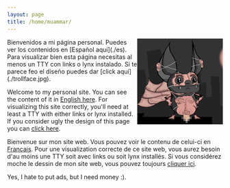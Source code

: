 ```yaml
---
layout: page
title: /home/muammar/
---
```


<img src="/photo.jpg" width="200" height="200" align="right">
Bienvenidos a mi página personal. Puedes ver los contenidos en [Español aquí](./es).
Para visualizar bien esta página necesitas al menos un TTY con links o lynx
instalado. Si te parece feo el diseño puedes dar [click aquí](./trollface.jpg).

Welcome to my personal site. You can see the content of it in [English here](./en).
For visualizing this site correctly, you'll need at least a TTY with either
links or lynx installed. If you consider ugly the design of this page you can
[click here](./trollface.jpg).

Bienvenue sur mon site web. Vous pouvez voir le contenu de celui-ci en
[Français](./fr). Pour une visualization correcte de ce site web, vous aurez
besoin d'au moins une TTY soit avec links ou soit lynx installés. Si vous
considérez moche le dessin de mon site web, vous pouvez toujours [cliquer
ici](./trollface.jpg).

Yes, I hate to put ads, but I need money :).

<script async src="//pagead2.googlesyndication.com/pagead/js/adsbygoogle.js"></script>
<!-- leaderboardmuammar -->
<ins class="adsbygoogle"
     style="display:inline-block;width:728px;height:90px"
          data-ad-client="ca-pub-5821724605404798"
               data-ad-slot="7598110701"></ins>
               <script>
               (adsbygoogle = window.adsbygoogle || []).push({});
               </script>

